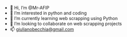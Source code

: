 - 👋 Hi, I’m @Mr-AFIP
- 👀 I’m interested in python and coding 
- 🌱 I’m currently learning web scrapping using Python
- 💞️ I’m looking to collaborate on web scrapping projects
- 📫 giulianobecchia@gmail.com

<!---
Mr-AFIP/Mr-AFIP is a ✨ special ✨ repository because its `README.md` (this file) appears on your GitHub profile.
You can click the Preview link to take a look at your changes.
--->
